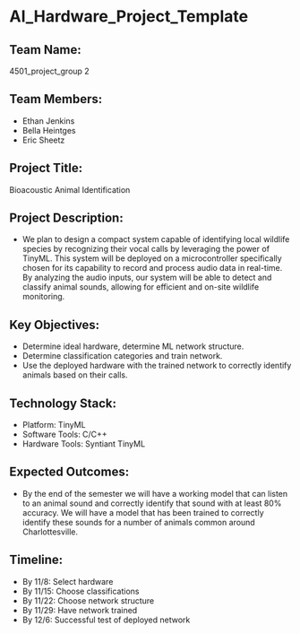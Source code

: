 # AI_Hardware_Project_Template

## Team Name: 
4501_project_group 2

## Team Members:
- Ethan Jenkins
- Bella Heintges
- Eric Sheetz

## Project Title:
Bioacoustic Animal Identification

## Project Description:
- We plan to design a compact system capable of identifying local wildlife species by recognizing their vocal calls by leveraging the power of TinyML. This system will be deployed on a microcontroller specifically chosen for its capability to record and process audio data in real-time. By analyzing the audio inputs, our system will be able to detect and classify animal sounds, allowing for efficient and on-site wildlife monitoring.

## Key Objectives:
- Determine ideal hardware, determine ML network structure. 
- Determine classification categories and train network. 
- Use the deployed hardware with the trained network to correctly identify animals based on their calls. 

## Technology Stack:
- Platform: TinyML 
- Software Tools: C/C++
- Hardware Tools: Syntiant TinyML

## Expected Outcomes:
- By the end of the semester we will have a working model that can listen to an animal sound and correctly identify that sound with at least 80% accuracy. We will have a model that has been trained to correctly identify these sounds for a number of animals common around Charlottesville. 

## Timeline:
 - By 11/8: Select hardware
 - By 11/15: Choose classifications
 - By 11/22: Choose network structure
 - By 11/29: Have network trained
 - By 12/6: Successful test of deployed network
